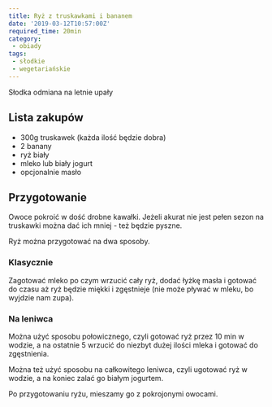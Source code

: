 ```yaml
---
title: Ryż z truskawkami i bananem
date: '2019-03-12T10:57:00Z'
required_time: 20min
category:
 - obiady
tags:
 - słodkie
 - wegetariańskie
---
```


Słodka odmiana na letnie upały

<!---- splitter ---->

## Lista zakupów

- 300g truskawek (każda ilość będzie dobra)
- 2 banany
- ryż biały
- mleko lub biały jogurt
- opcjonalnie masło

<!---- splitter ---->

## Przygotowanie

Owoce pokroić w dość drobne kawałki.
Jeżeli akurat nie jest pełen sezon na truskawki można dać ich mniej - też będzie pyszne.

Ryż można przygotować na dwa sposoby.

### Klasycznie
Zagotować mleko po czym wrzucić cały ryż, dodać łyżkę masła i gotować do czasu aż ryż będzie miękki i zgęstnieje (nie może pływać w mleku, bo wyjdzie nam zupa).

### Na leniwca
Można użyć sposobu połowicznego, czyli gotować ryż przez 10 min w wodzie, a na ostatnie 5 wrzucić do niezbyt dużej ilości mleka i gotować do zgęstnienia.

Można też użyć sposobu na całkowitego leniwca, czyli ugotować ryż w wodzie, a na koniec zalać go białym jogurtem.

Po przygotowaniu ryżu, mieszamy go z pokrojonymi owocami.
